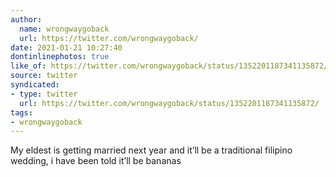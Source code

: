 ```yaml
---
author:
  name: wrongwaygoback
  url: https://twitter.com/wrongwaygoback/
date: 2021-01-21 10:27:40
dontinlinephotos: true
like_of: https://twitter.com/wrongwaygoback/status/1352201187341135872/
source: twitter
syndicated:
- type: twitter
  url: https://twitter.com/wrongwaygoback/status/1352201187341135872/
tags:
- wrongwaygoback
---
```


My eldest is getting married next year and it’ll be a traditional filipino wedding, i have been told it’ll be bananas